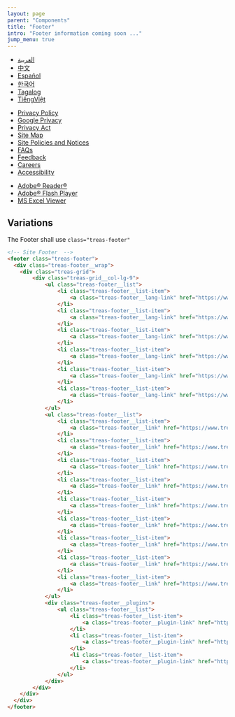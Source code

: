 ```yaml
---
layout: page
parent: "Components"
title: "Footer"
intro: "Footer information coming soon ..."
jump_menu: true
---
```


<!-- Site Footer  -->
<footer class="treas-footer">
  <div class="treas-footer__wrap">
    <div class="treas-grid">
        <div class="treas-grid__col-lg-9">
            <ul class="treas-footer__list">
                <li class="treas-footer__list-item">
                    <a class="treas-footer__lang-link" href="https://www.treasury.gov/lan/ara" lang="ar" title="Arabic">العربية</a>
                </li>
                <li class="treas-footer__list-item">
                    <a class="treas-footer__lang-link" href="https://www.treasury.gov/lan/ch" lang="zh" title="Chinese">中文</a>
                </li>
                <li class="treas-footer__list-item">
                    <a class="treas-footer__lang-link" href="https://www.treasury.gov/lan/es" lang="es" title="Spanish">Español</a>
                </li>
                <li class="treas-footer__list-item">
                    <a class="treas-footer__lang-link" href="https://www.treasury.gov/lan/kor" lang="ko" title="Korean">한국어</a>
                </li>
                <li class="treas-footer__list-item">
                    <a class="treas-footer__lang-link" href="https://www.treasury.gov/lan/tag" lang="tl" title="Tagalog">Tagalog</a>
                </li>
                <li class="treas-footer__list-item">
                    <a class="treas-footer__lang-link" href="https://www.treasury.gov/lan/viet" lang="vi" title="Vietnamese">TiếngViệt</a>
                </li>
            </ul>
            <ul class="treas-footer__list">
                <li class="treas-footer__list-item">
                    <a class="treas-footer__link" href="https://www.treasury.gov/SitePolicies/Pages/privacy.aspx">Privacy Policy</a>
                </li>
                <li class="treas-footer__list-item">
                    <a class="treas-footer__link" href="https://www.treasury.gov/SitePolicies/Pages/Google-Privacy-Information.aspx">Google Privacy</a>
                </li>
                <li class="treas-footer__list-item">
                    <a class="treas-footer__link" href="https://www.treasury.gov/privacy/Pages/default.aspx">Privacy Act</a>
                </li>
                <li class="treas-footer__list-item">
                    <a class="treas-footer__link" href="https://www.treasury.gov/Pages/site-map.aspx" title="Site Map">Site Map</a>
                </li>
                <li class="treas-footer__list-item">
                    <a class="treas-footer__link" href="https://www.treasury.gov/SitePolicies/Pages/site-policy.aspx" title="Site Policies and Notices">Site Policies and Notices</a>
                </li>
                <li class="treas-footer__list-item">
                    <a class="treas-footer__link" href="https://www.treasury.gov/resource-center/faqs/Pages/default.aspx" title="FAQs">FAQs</a>
                </li>
                <li class="treas-footer__list-item">
                    <a class="treas-footer__link" href="https://www.treasury.gov/pages/tgovproblemsfeedbackform.aspx" title="Feedback">Feedback</a>
                </li>
                <li class="treas-footer__list-item">
                    <a class="treas-footer__link" href="https://www.treasury.gov/careers/Pages/default.aspx" title="Careers">Careers</a>
                </li>
                <li class="treas-footer__list-item">
                    <a class="treas-footer__link" href="https://www.treasury.gov/accessibility" title="Accessibility">Accessibility</a>
                </li>
            </ul>
            <div class="treas-footer__plugins">
                <ul class="treas-footer__list">
                    <li class="treas-footer__list-item">
                        <a class="treas-footer__plugin-link" href="http://get.adobe.com/reader/">Adobe&reg; Reader&reg;</a>
                    </li>
                    <li class="treas-footer__list-item">
                        <a class="treas-footer__plugin-link" href="http://www.adobe.com/go/getflashplayer">Adobe&reg; Flash Player</a>
                    </li>
                    <li class="treas-footer__list-item">
                        <a class="treas-footer__plugin-link" href="https://www.microsoft.com/en-us/download/details.aspx?id=10">MS Excel Viewer</a>
                    </li>
                </ul>
            </div>
        </div>
        <!-- <div class="treas-grid__col-lg-3">
            <div class="treas-footer__social-icons">
                <ul class="treas-footer__list">
                    <li class="treas-footer__list-item twitter">
                        <a title="twitter" href="https://twitter.com/USTreasury" class="external"><span>Twitter</span></a>
                    </li>
                    <li class="treas-footer__list-item facebook">
                        <a title="facebook" href="https://facebook.com/ustreasury" class="external"><span>Facebook</span></a>
                    </li>
                </ul>
            </div>
        </div> -->
    </div>
  </div>
</footer>

## Variations
The Footer shall use `class="treas-footer"`

```html
<!-- Site Footer  -->
<footer class="treas-footer">
  <div class="treas-footer__wrap">
    <div class="treas-grid">
        <div class="treas-grid__col-lg-9">
            <ul class="treas-footer__list">
                <li class="treas-footer__list-item">
                    <a class="treas-footer__lang-link" href="https://www.treasury.gov/lan/ara" lang="ar" title="Arabic">العربية</a>
                </li>
                <li class="treas-footer__list-item">
                    <a class="treas-footer__lang-link" href="https://www.treasury.gov/lan/ch" lang="zh" title="Chinese">中文</a>
                </li>
                <li class="treas-footer__list-item">
                    <a class="treas-footer__lang-link" href="https://www.treasury.gov/lan/es" lang="es" title="Spanish">Español</a>
                </li>
                <li class="treas-footer__list-item">
                    <a class="treas-footer__lang-link" href="https://www.treasury.gov/lan/kor" lang="ko" title="Korean">한국어</a>
                </li>
                <li class="treas-footer__list-item">
                    <a class="treas-footer__lang-link" href="https://www.treasury.gov/lan/tag" lang="tl" title="Tagalog">Tagalog</a>
                </li>
                <li class="treas-footer__list-item">
                    <a class="treas-footer__lang-link" href="https://www.treasury.gov/lan/viet" lang="vi" title="Vietnamese">TiếngViệt</a>
                </li>
            </ul>
            <ul class="treas-footer__list">
                <li class="treas-footer__list-item">
                    <a class="treas-footer__link" href="https://www.treasury.gov/SitePolicies/Pages/privacy.aspx">Privacy Policy</a>
                </li>
                <li class="treas-footer__list-item">
                    <a class="treas-footer__link" href="https://www.treasury.gov/SitePolicies/Pages/Google-Privacy-Information.aspx">Google Privacy</a>
                </li>
                <li class="treas-footer__list-item">
                    <a class="treas-footer__link" href="https://www.treasury.gov/privacy/Pages/default.aspx">Privacy Act</a>
                </li>
                <li class="treas-footer__list-item">
                    <a class="treas-footer__link" href="https://www.treasury.gov/Pages/site-map.aspx" title="Site Map">Site Map</a>
                </li>
                <li class="treas-footer__list-item">
                    <a class="treas-footer__link" href="https://www.treasury.gov/SitePolicies/Pages/site-policy.aspx" title="Site Policies and Notices">Site Policies and Notices</a>
                </li>
                <li class="treas-footer__list-item">
                    <a class="treas-footer__link" href="https://www.treasury.gov/resource-center/faqs/Pages/default.aspx" title="FAQs">FAQs</a>
                </li>
                <li class="treas-footer__list-item">
                    <a class="treas-footer__link" href="https://www.treasury.gov/pages/tgovproblemsfeedbackform.aspx" title="Feedback">Feedback</a>
                </li>
                <li class="treas-footer__list-item">
                    <a class="treas-footer__link" href="https://www.treasury.gov/careers/Pages/default.aspx" title="Careers">Careers</a>
                </li>
                <li class="treas-footer__list-item">
                    <a class="treas-footer__link" href="https://www.treasury.gov/accessibility" title="Accessibility">Accessibility</a>
                </li>
            </ul>
            <div class="treas-footer__plugins">
                <ul class="treas-footer__list">
                    <li class="treas-footer__list-item">
                        <a class="treas-footer__plugin-link" href="http://get.adobe.com/reader/">Adobe&reg; Reader&reg;</a>
                    </li>
                    <li class="treas-footer__list-item">
                        <a class="treas-footer__plugin-link" href="http://www.adobe.com/go/getflashplayer">Adobe&reg; Flash Player</a>
                    </li>
                    <li class="treas-footer__list-item">
                        <a class="treas-footer__plugin-link" href="https://www.microsoft.com/en-us/download/details.aspx?id=10">MS Excel Viewer</a>
                    </li>
                </ul>
            </div>
        </div>
    </div>
  </div>
</footer>

```